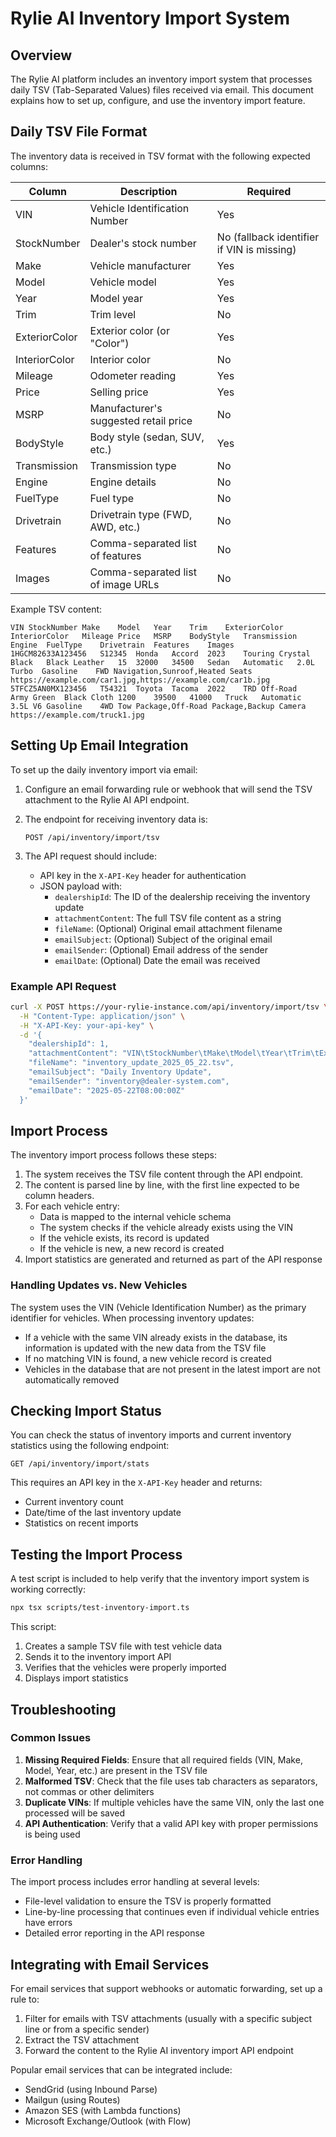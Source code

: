 # Rylie AI Inventory Import System

## Overview

The Rylie AI platform includes an inventory import system that processes daily TSV (Tab-Separated Values) files received via email. This document explains how to set up, configure, and use the inventory import feature.

## Daily TSV File Format

The inventory data is received in TSV format with the following expected columns:

| Column | Description | Required |
|--------|-------------|----------|
| VIN | Vehicle Identification Number | Yes |
| StockNumber | Dealer's stock number | No (fallback identifier if VIN is missing) |
| Make | Vehicle manufacturer | Yes |
| Model | Vehicle model | Yes |
| Year | Model year | Yes |
| Trim | Trim level | No |
| ExteriorColor | Exterior color (or "Color") | Yes |
| InteriorColor | Interior color | No |
| Mileage | Odometer reading | Yes |
| Price | Selling price | Yes |
| MSRP | Manufacturer's suggested retail price | No |
| BodyStyle | Body style (sedan, SUV, etc.) | Yes |
| Transmission | Transmission type | No |
| Engine | Engine details | No |
| FuelType | Fuel type | No |
| Drivetrain | Drivetrain type (FWD, AWD, etc.) | No |
| Features | Comma-separated list of features | No |
| Images | Comma-separated list of image URLs | No |

Example TSV content:
```
VIN	StockNumber	Make	Model	Year	Trim	ExteriorColor	InteriorColor	Mileage	Price	MSRP	BodyStyle	Transmission	Engine	FuelType	Drivetrain	Features	Images
1HGCM82633A123456	S12345	Honda	Accord	2023	Touring	Crystal Black	Black Leather	15	32000	34500	Sedan	Automatic	2.0L Turbo	Gasoline	FWD	Navigation,Sunroof,Heated Seats	https://example.com/car1.jpg,https://example.com/car1b.jpg
5TFCZ5AN0MX123456	T54321	Toyota	Tacoma	2022	TRD Off-Road	Army Green	Black Cloth	1200	39500	41000	Truck	Automatic	3.5L V6	Gasoline	4WD	Tow Package,Off-Road Package,Backup Camera	https://example.com/truck1.jpg
```

## Setting Up Email Integration

To set up the daily inventory import via email:

1. Configure an email forwarding rule or webhook that will send the TSV attachment to the Rylie AI API endpoint.

2. The endpoint for receiving inventory data is:
   ```
   POST /api/inventory/import/tsv
   ```

3. The API request should include:
   - API key in the `X-API-Key` header for authentication
   - JSON payload with:
     - `dealershipId`: The ID of the dealership receiving the inventory update
     - `attachmentContent`: The full TSV file content as a string
     - `fileName`: (Optional) Original email attachment filename
     - `emailSubject`: (Optional) Subject of the original email
     - `emailSender`: (Optional) Email address of the sender
     - `emailDate`: (Optional) Date the email was received

### Example API Request

```bash
curl -X POST https://your-rylie-instance.com/api/inventory/import/tsv \
  -H "Content-Type: application/json" \
  -H "X-API-Key: your-api-key" \
  -d '{
    "dealershipId": 1,
    "attachmentContent": "VIN\tStockNumber\tMake\tModel\tYear\tTrim\tExteriorColor\tInteriorColor\tMileage\tPrice\tMSRP\tBodyStyle\tTransmission\tEngine\tFuelType\tDrivetrain\tFeatures\tImages\n1HGCM82633A123456\tS12345\tHonda\tAccord\t2023\tTouring\tCrystal Black\tBlack Leather\t15\t32000\t34500\tSedan\tAutomatic\t2.0L Turbo\tGasoline\tFWD\tNavigation,Sunroof,Heated Seats\thttps://example.com/car1.jpg",
    "fileName": "inventory_update_2025_05_22.tsv",
    "emailSubject": "Daily Inventory Update",
    "emailSender": "inventory@dealer-system.com",
    "emailDate": "2025-05-22T08:00:00Z"
  }'
```

## Import Process

The inventory import process follows these steps:

1. The system receives the TSV file content through the API endpoint.
2. The content is parsed line by line, with the first line expected to be column headers.
3. For each vehicle entry:
   - Data is mapped to the internal vehicle schema
   - The system checks if the vehicle already exists using the VIN
   - If the vehicle exists, its record is updated
   - If the vehicle is new, a new record is created
4. Import statistics are generated and returned as part of the API response

### Handling Updates vs. New Vehicles

The system uses the VIN (Vehicle Identification Number) as the primary identifier for vehicles. When processing inventory updates:

- If a vehicle with the same VIN already exists in the database, its information is updated with the new data from the TSV file
- If no matching VIN is found, a new vehicle record is created
- Vehicles in the database that are not present in the latest import are not automatically removed

## Checking Import Status

You can check the status of inventory imports and current inventory statistics using the following endpoint:

```
GET /api/inventory/import/stats
```

This requires an API key in the `X-API-Key` header and returns:
- Current inventory count
- Date/time of the last inventory update
- Statistics on recent imports

## Testing the Import Process

A test script is included to help verify that the inventory import system is working correctly:

```bash
npx tsx scripts/test-inventory-import.ts
```

This script:
1. Creates a sample TSV file with test vehicle data
2. Sends it to the inventory import API
3. Verifies that the vehicles were properly imported
4. Displays import statistics

## Troubleshooting

### Common Issues

1. **Missing Required Fields**: Ensure that all required fields (VIN, Make, Model, Year, etc.) are present in the TSV file
2. **Malformed TSV**: Check that the file uses tab characters as separators, not commas or other delimiters
3. **Duplicate VINs**: If multiple vehicles have the same VIN, only the last one processed will be saved
4. **API Authentication**: Verify that a valid API key with proper permissions is being used

### Error Handling

The import process includes error handling at several levels:

- File-level validation to ensure the TSV is properly formatted
- Line-by-line processing that continues even if individual vehicle entries have errors
- Detailed error reporting in the API response

## Integrating with Email Services

For email services that support webhooks or automatic forwarding, set up a rule to:

1. Filter for emails with TSV attachments (usually with a specific subject line or from a specific sender)
2. Extract the TSV attachment
3. Forward the content to the Rylie AI inventory import API endpoint

Popular email services that can be integrated include:
- SendGrid (using Inbound Parse)
- Mailgun (using Routes)
- Amazon SES (with Lambda functions)
- Microsoft Exchange/Outlook (with Flow)